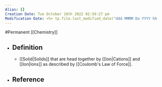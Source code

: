 ```yaml
---
Alias: []
Creation Date: Tue October 18th 2022 02:59:27 pm 
Modification Date: <%+ tp.file.last_modified_date("ddd MMMM Do YYYY hh:mm:ss a") %>
---
```

#Permanent [[Chemistry]]

- ## Definition
	- [[Solid|Solids]] that are head together by [[Ion|Cations]] and [[Ion|Ions]] as described by [[Coulomb's Law of Force]].
- ## Reference